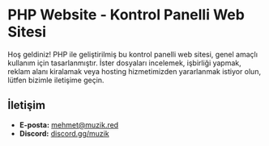 # PHP Website - Kontrol Panelli Web Sitesi

Hoş geldiniz! PHP ile geliştirilmiş bu kontrol panelli web sitesi, genel amaçlı kullanım için tasarlanmıştır. İster dosyaları incelemek, işbirliği yapmak, reklam alanı kiralamak veya hosting hizmetimizden yararlanmak istiyor olun, lütfen bizimle iletişime geçin.

## İletişim

- **E-posta:** [mehmet@muzik.red](mailto:mehmet@muzik.red)
- **Discord:** [discord.gg/muzik](https://discord.gg/muzik)
